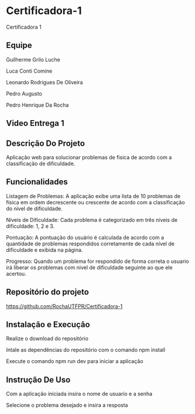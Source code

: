 # Certificadora-1
Certificadora 1

## Equipe
Guilherme Grilo Luche

Luca Conti Comine

Leonardo Rodrigues De Oliveira

Pedro Augusto

Pedro Henrique Da Rocha

## Video Entrega 1

## Descrição Do Projeto
Aplicação web para solucionar problemas de fisica de acordo com a classificação de dificuldade.

## Funcionalidades
Listagem de Problemas: A aplicação exibe uma lista de 10 problemas de física em ordem decrescente ou crescente de acordo com a classificação do nivel de dificuldade.

Níveis de Dificuldade: Cada problema é categorizado em três níveis de dificuldade: 1, 2 e 3.

Pontuação: A pontuação do usuário é calculada de acordo com a quantidade de problemas respondidos corretamente de cada nível de dificuldade e exibida na página.

Progresso: Quando um problema for respondido de forma correta o usuario irá liberar os problemas com nivel de dificuldade seguinte ao que ele acertou.

## Repositório do projeto
https://github.com/RochaUTFPR/Certificadora-1

## Instalação e Execução
Realize o download do repositório

Intale as dependências do repositório com o comando npm install

Execute o comando npm run dev para iniciar a aplicação

## Instrução De Uso
Com a aplicação iniciada insira o nome de usuario e a senha

Selecione o problema desejado e insira a resposta

